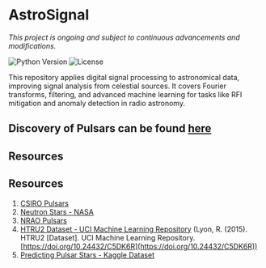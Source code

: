 # AstroSignal
*This project is ongoing and subject to continuous advancements and modifications.*

![Python Version](https://img.shields.io/badge/python-3.8%2B-blue.svg) ![License](https://img.shields.io/badge/license-MIT-blue.svg)  

This repository applies digital signal processing to astronomical data, improving signal analysis from celestial sources. It covers Fourier transforms, filtering, and advanced machine learning for tasks like RFI mitigation and anomaly detection in radio astronomy.


## Discovery of Pulsars can be found [here](Discovery_of_Pulsars.md)


## Resources

## Resources

1. [CSIRO Pulsars](https://www.atnf.csiro.au/outreach/education/everyone/pulsars/index.html)
2. [Neutron Stars - NASA](https://imagine.gsfc.nasa.gov/science/objects/neutron_stars1.html#:~:text=Most%20neutron%20stars%20are%20observed,along%20the%20two%20magnetic%20poles)
3. [NRAO Pulsars](https://public.nrao.edu/radio-astronomy/pulsars/)
4. [HTRU2 Dataset - UCI Machine Learning Repository](https://archive.ics.uci.edu/dataset/372/htru2) (Lyon, R. (2015). HTRU2 [Dataset]. UCI Machine Learning Repository. [https://doi.org/10.24432/C5DK6R](https://doi.org/10.24432/C5DK6R))
5. [Predicting Pulsar Stars - Kaggle Dataset](https://www.kaggle.com/datasets/colearninglounge/predicting-pulsar-starintermediate/data)





